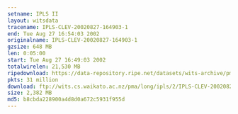 ```yaml
---
setname: IPLS II
layout: witsdata
tracename: IPLS-CLEV-20020827-164903-1
end: Tue Aug 27 16:54:03 2002
originalname: IPLS-CLEV-20020827-164903-1
gzsize: 648 MB
len: 0:05:00
start: Tue Aug 27 16:49:03 2002
totalwirelen: 21,530 MB
ripedownload: https://data-repository.ripe.net/datasets/wits-archive/pma/long/ipls/2/IPLS-CLEV-20020827-164903-1.gz
pkts: 31 million
download: ftp://wits.cs.waikato.ac.nz/pma/long/ipls/2/IPLS-CLEV-20020827-164903-1.gz
size: 2,382 MB
md5: b8cbda228900a4d8d0a672c5931f955d
---
```

